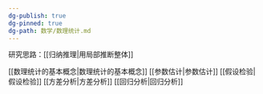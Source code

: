 ```yaml
---
dg-publish: true
dg-pinned: true
dg-path: 数学/数理统计.md
---
```

研究思路：[[归纳推理\|用局部推断整体]]

[[数理统计的基本概念\|数理统计的基本概念]]
[[参数估计\|参数估计]]
[[假设检验\|假设检验]]
[[方差分析\|方差分析]]
[[回归分析\|回归分析]]
